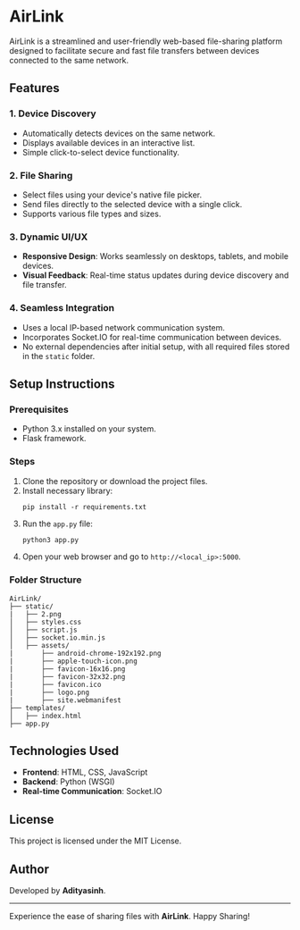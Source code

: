 # AirLink

AirLink is a streamlined and user-friendly web-based file-sharing platform designed to facilitate secure and fast file transfers between devices connected to the same network.

## Features

### 1. **Device Discovery**
- Automatically detects devices on the same network.
- Displays available devices in an interactive list.
- Simple click-to-select device functionality.

### 2. **File Sharing**
- Select files using your device's native file picker.
- Send files directly to the selected device with a single click.
- Supports various file types and sizes.

### 3. **Dynamic UI/UX**
- **Responsive Design**: Works seamlessly on desktops, tablets, and mobile devices.
- **Visual Feedback**: Real-time status updates during device discovery and file transfer.


### 4. **Seamless Integration**
- Uses a local IP-based network communication system.
- Incorporates Socket.IO for real-time communication between devices.
- No external dependencies after initial setup, with all required files stored in the `static` folder.

## Setup Instructions

### Prerequisites
- Python 3.x installed on your system.
- Flask framework.

### Steps
1. Clone the repository or download the project files.
2. Install necessary library:
   ```
   pip install -r requirements.txt
   ```
3. Run the `app.py` file:
   ```bash
   python3 app.py
   ```
4. Open your web browser and go to `http://<local_ip>:5000`.

### Folder Structure
```
AirLink/
├── static/
|   ├── 2.png
│   ├── styles.css
│   ├── script.js
│   ├── socket.io.min.js
│   ├── assets/
|       ├── android-chrome-192x192.png
|       ├── apple-touch-icon.png
|       ├── favicon-16x16.png
|       ├── favicon-32x32.png
|       ├── favicon.ico
|       ├── logo.png
|       ├── site.webmanifest
├── templates/
│   ├── index.html
├── app.py
``` 


## Technologies Used
- **Frontend**: HTML, CSS, JavaScript
- **Backend**: Python (WSGI)
- **Real-time Communication**: Socket.IO


## License
This project is licensed under the MIT License.
## Author
Developed by **Adityasinh**.

---

Experience the ease of sharing files with **AirLink**. Happy Sharing!
